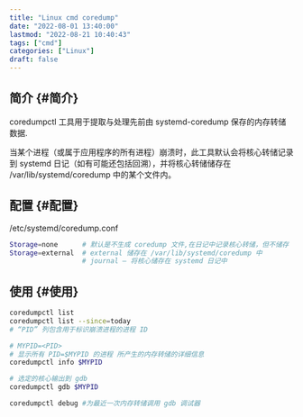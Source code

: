 ```yaml
---
title: "Linux cmd coredump"
date: "2022-08-01 13:40:00"
lastmod: "2022-08-21 10:40:43"
tags: ["cmd"]
categories: ["Linux"]
draft: false
---
```


## 简介 {#简介}

coredumpctl 工具用于提取与处理先前由 systemd-coredump 保存的内存转储数据.

当某个进程（或属于应用程序的所有进程）崩溃时，此工具默认会将核心转储记录到 systemd 日记（如有可能还包括回溯），并将核心转储储存在 /var/lib/systemd/coredump 中的某个文件内。


## 配置 {#配置}

/etc/systemd/coredump.conf

```bash
Storage=none      # 默认是不生成 coredump 文件,在日记中记录核心转储，但不储存
Storage=external  # external 储存在 /var/lib/systemd/coredump 中
                  # journal — 将核心储存在 systemd 日记中
```


## 使用 {#使用}

```bash
coredumpctl list
coredumpctl list --since=today
# “PID” 列包含用于标识崩溃进程的进程 ID

# MYPID=<PID>
# 显示所有 PID=$MYPID 的进程 所产生的内存转储的详细信息
coredumpctl info $MYPID

# 选定的核心输出到 gdb
coredumpctl gdb $MYPID

coredumpctl debug #为最近一次内存转储调用 gdb 调试器
```